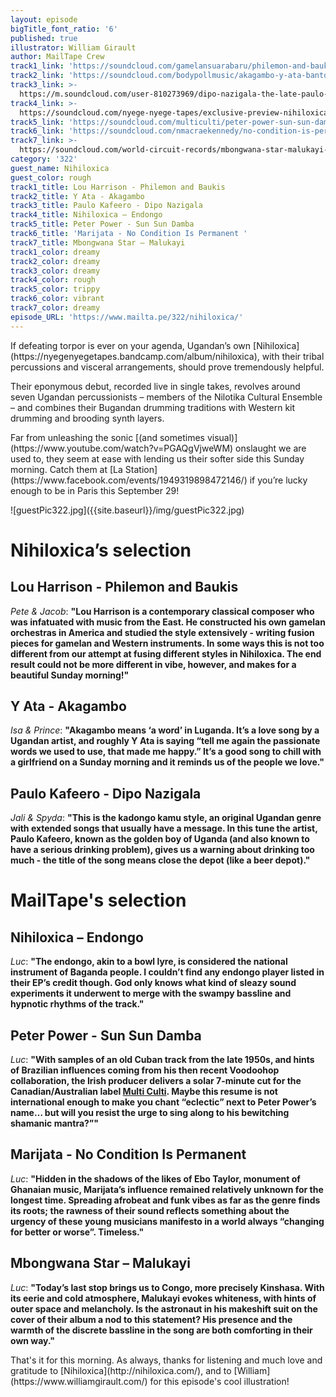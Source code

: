 ```yaml
---
layout: episode
bigTitle_font_ratio: '6'
published: true
illustrator: William Girault
author: MailTape Crew
track1_link: 'https://soundcloud.com/gamelansuarabaru/philemon-and-baukis-lou-harrison'
track2_link: 'https://soundcloud.com/bodypollmusic/akagambo-y-ata-banton'
track3_link: >-
  https://m.soundcloud.com/user-810273969/dipo-nazigala-the-late-paulo-kafeero-ssewakiryanga-alex0704363237
track4_link: >-
  https://soundcloud.com/nyege-nyege-tapes/exclusive-preview-nihiloxica-03-endongo-releases-30112017
track5_link: 'https://soundcloud.com/multiculti/peter-power-sun-sun-damba-e'
track6_link: 'https://soundcloud.com/nmacraekennedy/no-condition-is-permanent-marijata'
track7_link: >-
  https://soundcloud.com/world-circuit-records/mbongwana-star-malukayi-feat-konono-no1
category: '322'
guest_name: Nihiloxica
guest_color: rough
track1_title: Lou Harrison - Philemon and Baukis
track2_title: Y Ata - Akagambo
track3_title: Paulo Kafeero - Dipo Nazigala
track4_title: Nihiloxica – Endongo
track5_title: Peter Power - Sun Sun Damba
track6_title: 'Marijata - No Condition Is Permanent '
track7_title: Mbongwana Star – Malukayi
track1_color: dreamy
track2_color: dreamy
track3_color: dreamy
track4_color: rough
track5_color: trippy
track6_color: vibrant
track7_color: dreamy
episode_URL: 'https://www.mailta.pe/322/nihiloxica/'
---
```

<p id="introduction">If defeating torpor is ever on your agenda, Ugandan’s own [Nihiloxica](https://nyegenyegetapes.bandcamp.com/album/nihiloxica), with their tribal percussions and visceral arrangements, should prove tremendously helpful.</p>
<p>Their eponymous debut, recorded live in single takes, revolves around seven Ugandan percussionists – members of the Nilotika Cultural Ensemble – and combines their Bugandan drumming traditions with Western kit drumming and brooding synth layers.</p>
<p> Far from unleashing the sonic [(and sometimes visual)](https://www.youtube.com/watch?v=PGAQgVjweWM) onslaught we are used to, they seem at ease with lending us their softer side this Sunday morning.
Catch them at [La Station](https://www.facebook.com/events/1949319898472146/) if you’re lucky enough to be in Paris this September 29!</p>![guestPic322.jpg]({{site.baseurl}}/img/guestPic322.jpg)



# Nihiloxica’s selection


## Lou Harrison - Philemon and Baukis
_Pete & Jacob_: **"**Lou Harrison is a contemporary classical composer who was infatuated with music from the East. He constructed his own gamelan orchestras in America and studied the style extensively - writing fusion pieces for gamelan and Western instruments. In some ways this is not too different from our attempt at fusing different styles in Nihiloxica. The end result could not be more different in vibe, however, and makes for a beautiful Sunday morning!**"**

## Y Ata - Akagambo
_Isa & Prince_: **"**Akagambo means ‘a word’ in Luganda. It’s a love song by a Ugandan artist, and roughly Y Ata is saying “tell me again the passionate words we used to use, that made me happy.” It’s a good song to chill with a girlfriend on a Sunday morning and it reminds us of the people we love.**"**

## Paulo Kafeero - Dipo Nazigala
_Jali & Spyda_: **"**This is the kadongo kamu style, an original Ugandan genre with extended songs that usually have a message. In this tune the artist, Paulo Kafeero, known as the golden boy of Uganda (and also known to have a serious drinking problem), gives us a warning about drinking too much - the title of the song means close the depot (like a beer depot).**"**


# MailTape's selection

## Nihiloxica – Endongo
_Luc_: **"**The endongo, akin to a bowl lyre, is considered the national instrument of Baganda people. I couldn’t find any endongo player listed in their EP’s credit though. God only knows what kind of sleazy sound experiments it underwent to merge with the swampy bassline and hypnotic rhythms of the track.**"**

## Peter Power - Sun Sun Damba
_Luc_: **"**With samples of an old Cuban track from the late 1950s, and hints of Brazilian influences coming from his then recent Voodoohop collaboration, the Irish producer delivers a solar 7-minute cut for the Canadian/Australian label [Multi Culti](https://multiculti.bandcamp.com/). Maybe this resume is not international enough to make you chant “eclectic” next to Peter Power’s name… but will you resist the urge to sing along to his bewitching shamanic mantra?”**"**

##  Marijata - No Condition Is Permanent 
_Luc_: **"**Hidden in the shadows of the likes of Ebo Taylor, monument of Ghanaian music, Marijata’s influence remained relatively unknown for the longest time. Spreading afrobeat and funk vibes as far as the genre finds its roots; the rawness of their sound reflects something about the urgency of these young musicians manifesto in a world always “changing for better or worse”. Timeless.**"**

## Mbongwana Star – Malukayi
_Luc_: **"**Today’s last stop brings us to Congo, more precisely Kinshasa. With its eerie and cold atmosphere, Malukayi evokes whiteness, with hints of outer space and melancholy. Is the astronaut in his makeshift suit on the cover of their album a nod to this statement?  His presence and the warmth of the discrete bassline in the song are both comforting in their own way.**"**

<p id="outroduction">That's it for this morning. As always, thanks for listening and much love and gratitude to [Nihiloxica](http://nihiloxica.com/), and to [William](https://www.williamgirault.com/) for this episode's cool illustration!</p>
